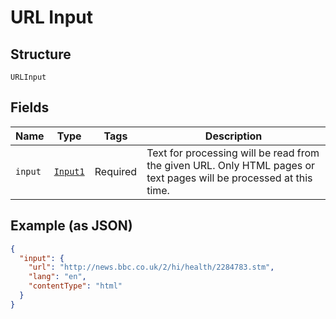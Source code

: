
# URL Input

## Structure

`URLInput`

## Fields

| Name | Type | Tags | Description |
|  --- | --- | --- | --- |
| `input` | [`Input1`](/doc/models/input-1.html) | Required | Text for processing will be read from the given URL. Only HTML pages or text pages will be processed at this time. |

## Example (as JSON)

```json
{
  "input": {
    "url": "http://news.bbc.co.uk/2/hi/health/2284783.stm",
    "lang": "en",
    "contentType": "html"
  }
}
```


